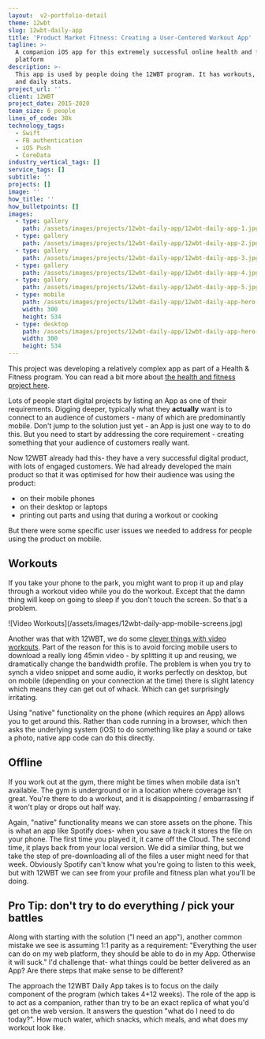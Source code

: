 ```yaml
---
layout:  v2-portfolio-detail
theme: 12wbt
slug: 12wbt-daily-app
title: 'Product Market Fitness: Creating a User-Centered Workout App'
tagline: >-
  A companion iOS app for this extremely successful online health and fitness
  platform
description: >-
  This app is used by people doing the 12WBT program. It has workouts, recipes
  and daily stats.
project_url: ''
client: 12WBT
project_date: 2015-2020
team_size: 6 people
lines_of_code: 30k
technology_tags:
  - Swift
  - FB authentication
  - iOS Push
  - CoreData
industry_vertical_tags: []
service_tags: []
subtitle: ''
projects: []
image: ''
how_title: ''
how_bulletpoints: []
images:
  - type: gallery
    path: /assets/images/projects/12wbt-daily-app/12wbt-daily-app-1.jpg
  - type: gallery
    path: /assets/images/projects/12wbt-daily-app/12wbt-daily-app-2.jpg
  - type: gallery
    path: /assets/images/projects/12wbt-daily-app/12wbt-daily-app-3.jpg
  - type: gallery
    path: /assets/images/projects/12wbt-daily-app/12wbt-daily-app-4.jpg
  - type: gallery
    path: /assets/images/projects/12wbt-daily-app/12wbt-daily-app-5.jpg
  - type: mobile
    path: /assets/images/projects/12wbt-daily-app/12wbt-daily-app-hero-mobile1.jpg
    width: 300
    height: 534
  - type: desktop
    path: /assets/images/projects/12wbt-daily-app/12wbt-daily-app-hero-mobile2.jpg
    width: 300
    height: 534
---
```


This project was developing a relatively complex app as part of a Health & Fitness program. You can read a bit more about [the health and fitness project here](/portfolio/12wbt/).

Lots of people start digital projects by listing an App as one of their requirements. Digging deeper, typically what they **actually** want is to connect to an audience of customers - many of which are predominantly mobile. Don't jump to the solution just yet - an App is just one way to to do this. But you need to start by addressing the core requirement - creating something that your audience of customers really want.

Now 12WBT already had this- they have a very successful digital product, with lots of engaged customers. We had already developed the main product so that it was optimised for how their audience was using the product:

* on their mobile phones
* on their desktop or laptops
* printing out parts and using that during a workout or cooking

But there were some specific user issues we needed to address for people using the product on mobile.

## Workouts

If you take your phone to the park, you might want to prop it up and play through a workout video while you do the workout. Except that the damn thing will keep on going to sleep if you don't touch the screen. So that's a problem.

!\[Video Workouts]\(/assets/images/12wbt-daily-app-mobile-screens.jpg)

Another was that with 12WBT, we do some [clever things with video workouts](/portfolio/12wbt-dynamic-video/). Part of the reason for this is to avoid forcing mobile users to download a really long 45min video - by splitting it up and reusing, we dramatically change the bandwidth profile. The problem is when you try to synch a video snippet and some audio, it works perfectly on desktop, but on mobile (depending on your connection at the time) there is slight latency which means they can get out of whack. Which can get surprisingly irritating.

Using "native" functionality on the phone (which requires an App) allows you to get around this. Rather than code running in a browser, which then asks the underlying system (iOS) to do something like play a sound or take a photo, native app code can do this directly.

## Offline

If you work out at the gym, there might be times when mobile data isn't available. The gym is underground or in a location where coverage isn't great. You're there to do a workout, and it is disappointing / embarrassing if it won't play or drops out half way.

Again, "native" functionality means we can store assets on the phone. This is what an app like Spotify does- when you save a track it stores the file on your phone. The first time you played it, it came off the Cloud. The second time, it plays back from your local version. We did a similar thing, but we take the step of pre-downloading all of the files a user might need for that week. Obviously Spotify can't know what you're going to listen to this week, but with 12WBT we can see from your profile and fitness plan what you'll be doing.

## Pro Tip: don't try to do everything / pick your battles

Along with starting with the solution ("I need an app"), another common mistake we see is assuming 1:1 parity as a requirement: "Everything the user can do on my web platform, they should be able to do in my App. Otherwise it will suck."
I'd challenge that- what things could be better delivered as an App? Are there steps that make sense to be different?

The approach the 12WBT Daily App takes is to focus on the daily component of the program (which takes 4+12 weeks). The role of the app is to act as a companion, rather than try to be an exact replica of what you'd get on the web version. It answers the question "what do I need to do today?". How much water, which snacks, which meals, and what does my workout look like.
